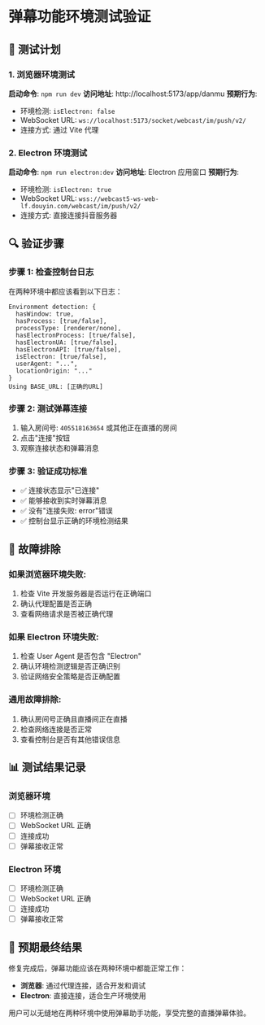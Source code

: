 # 弹幕功能环境测试验证

## 🧪 测试计划

### 1. 浏览器环境测试
**启动命令**: `npm run dev`
**访问地址**: http://localhost:5173/app/danmu
**预期行为**:
- 环境检测: `isElectron: false`
- WebSocket URL: `ws://localhost:5173/socket/webcast/im/push/v2/`
- 连接方式: 通过 Vite 代理

### 2. Electron 环境测试
**启动命令**: `npm run electron:dev`
**访问地址**: Electron 应用窗口
**预期行为**:
- 环境检测: `isElectron: true`
- WebSocket URL: `wss://webcast5-ws-web-lf.douyin.com/webcast/im/push/v2/`
- 连接方式: 直接连接抖音服务器

## 🔍 验证步骤

### 步骤 1: 检查控制台日志
在两种环境中都应该看到以下日志：
```
Environment detection: {
  hasWindow: true,
  hasProcess: [true/false],
  processType: [renderer/none],
  hasElectronProcess: [true/false],
  hasElectronUA: [true/false],
  hasElectronAPI: [true/false],
  isElectron: [true/false],
  userAgent: "...",
  locationOrigin: "..."
}
Using BASE_URL: [正确的URL]
```

### 步骤 2: 测试弹幕连接
1. 输入房间号: `405518163654` 或其他正在直播的房间
2. 点击"连接"按钮
3. 观察连接状态和弹幕消息

### 步骤 3: 验证成功标准
- ✅ 连接状态显示"已连接"
- ✅ 能够接收到实时弹幕消息
- ✅ 没有"连接失败: error"错误
- ✅ 控制台显示正确的环境检测结果

## 🐛 故障排除

### 如果浏览器环境失败:
1. 检查 Vite 开发服务器是否运行在正确端口
2. 确认代理配置是否正确
3. 查看网络请求是否被正确代理

### 如果 Electron 环境失败:
1. 检查 User Agent 是否包含 "Electron"
2. 确认环境检测逻辑是否正确识别
3. 验证网络安全策略是否正确配置

### 通用故障排除:
1. 确认房间号正确且直播间正在直播
2. 检查网络连接是否正常
3. 查看控制台是否有其他错误信息

## 📊 测试结果记录

### 浏览器环境
- [ ] 环境检测正确
- [ ] WebSocket URL 正确
- [ ] 连接成功
- [ ] 弹幕接收正常

### Electron 环境
- [ ] 环境检测正确
- [ ] WebSocket URL 正确
- [ ] 连接成功
- [ ] 弹幕接收正常

## 🎯 预期最终结果

修复完成后，弹幕功能应该在两种环境中都能正常工作：
- **浏览器**: 通过代理连接，适合开发和调试
- **Electron**: 直接连接，适合生产环境使用

用户可以无缝地在两种环境中使用弹幕助手功能，享受完整的直播弹幕体验。
